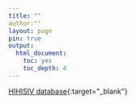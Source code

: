 ```yaml
---
title: ""
author:""
layout: page
pin: true
output:
  html_document:
    toc: yes
    toc_depth: 4
---
```


[HIHISIV database](http://152.70.185.41){:target="_blank"} 